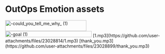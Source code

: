 # OutOps Emotion assets
<img width="262" height="35" alt="-could_you_tell_me_why_   (1)" src="https://github.com/user-attachments/assets/d0c71841-eec8-4608-8c19-444e0ef06a4c" />
<img width="279" height="20" alt="-goal (1)" src="https://github.com/user-attachments/assets/1510583b-2a14-460e-9b8c-f7e813aa8eea" />
[1.mp3](https://github.com/user-attachments/files/23028814/1.mp3)
[thank_you.mp3](https://github.com/user-attachments/files/23028899/thank_you.mp3)
